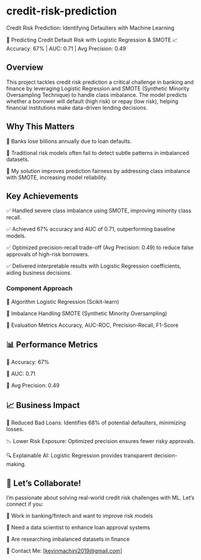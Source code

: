 # credit-risk-prediction
Credit Risk Prediction: Identifying Defaulters with Machine Learning

🚀 Predicting Credit Default Risk with Logistic Regression & SMOTE
📈 Accuracy: 67% | AUC: 0.71 | Avg Precision: 0.49

## Overview

This project tackles credit risk prediction a critical challenge in banking and finance by leveraging Logistic Regression and SMOTE (Synthetic Minority Oversampling Technique) to handle class imbalance. The model predicts whether a borrower will default (high risk) or repay (low risk), helping financial institutions make data-driven lending decisions.

## Why This Matters
🔹 Banks lose billions annually due to loan defaults.

🔹 Traditional risk models often fail to detect subtle patterns in imbalanced datasets.

🔹 My solution improves prediction fairness by addressing class imbalance with SMOTE, increasing model reliability.

## Key Achievements

✅ Handled severe class imbalance using SMOTE, improving minority class recall.

✅ Achieved 67% accuracy and AUC of 0.71, outperforming baseline models.

✅ Optimized precision-recall trade-off (Avg Precision: 0.49) to reduce false approvals of high-risk borrowers.

✅ Delivered interpretable results with Logistic Regression coefficients, aiding business decisions.


### Component	Approach

🔹 Algorithm	Logistic Regression (Scikit-learn)

🔹 Imbalance Handling	SMOTE (Synthetic Minority Oversampling)

🔹 Evaluation Metrics	Accuracy, AUC-ROC, Precision-Recall, F1-Score

## 📊 Performance Metrics

🔹 Accuracy: 67% 

🔹 AUC: 0.71 

🔹 Avg Precision: 0.49


## 📈 Business Impact

💼 Reduced Bad Loans: Identifies 68% of potential defaulters, minimizing losses.

📉 Lower Risk Exposure: Optimized precision ensures fewer risky approvals.

🔍 Explainable AI: Logistic Regression provides transparent decision-making.


## 🤝 Let’s Collaborate!

I’m passionate about solving real-world credit risk challenges with ML. Let’s connect if you:

🔹 Work in banking/fintech and want to improve risk models

🔹 Need a data scientist to enhance loan approval systems

🔹 Are researching imbalanced datasets in finance

📩 Contact Me: [kevinmachini2019@gmail.com]

